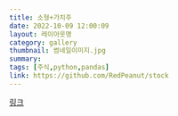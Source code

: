 ```yaml
---
title: 소형+가치주
date: 2022-10-09 12:00:09
layout: 레이아웃명
category: gallery
thumbnail: 썸네일이미지.jpg
summary: 
tags: [주식,python,pandas]
link: https://github.com/RedPeanut/stock
---
```


<a href="https://github.com/RedPeanut/stock" target="_blank">링크</a>
